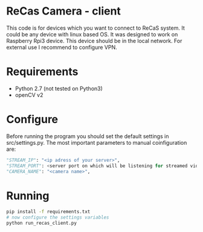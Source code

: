 # ReCas Camera - client
This code is for devices which you want to connect to ReCaS system. It could be any device with linux based OS.
It was designed to work on Raspberry Rpi3 device. This device should be in the local network. For external use
I recommend to configure VPN.

# Requirements
* Python 2.7 (not tested on Python3)
* openCV v2

# Configure
Before running the program you should set the default settings in src/settings.py.
The most important parameters to manual coinfiguration are:
```python
"STREAM_IP": "<ip adress of your server>",
"STREAM_PORT": <server port on which will be listening for streamed video>,
"CAMERA_NAME": "<camera name>",
```
# Running
```bash
pip install -f requirements.txt
# now configure the settings variables
python run_recas_client.py
```
